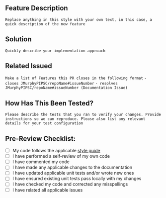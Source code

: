## Feature Description
`Replace anything in this style with your own text, in this case, a quick description of the new feature`

## Solution
`Quickly describe your implementation approach`

## Related Issued
`Make a list of Features this PR closes in the following format`
`- closes JMurphyPIPSC/repoName#issueNumber`
`- resolves JMurphyPIPSC/repoName#issueNumber (Documentation Issue)`

## How Has This Been Tested?
`Please describe the tests that you ran to verify your changes. Provide instructions so we can reproduce. Please also list any relevant details for your test configuration`

## Pre-Review Checklist:
- [ ] My code follows the applicable [style guide][styleLink]
- [ ] I have performed a self-review of my own code
- [ ] I have commented my code
- [ ] I have made any applicable changes to the documentation
- [ ] I have updated applicable unit tests and/or wrote new ones
- [ ] I have ensured existing unit tests pass locally with my changes
- [ ] I have checked my code and corrected any misspellings
- [ ] I have related all applicable issues

[styleLink]: https://www.github.com/JMurphyPIPSC/.github/docs/StyleGuide.md